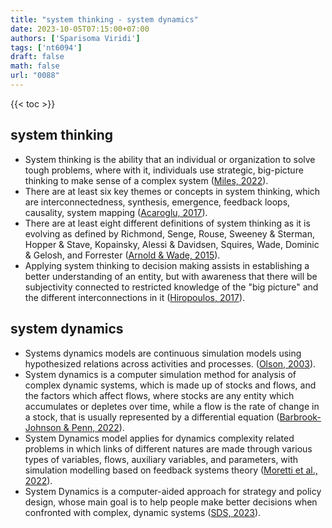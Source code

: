 ```yaml
---
title: "system thinking - system dynamics"
date: 2023-10-05T07:15:00+07:00
authors: ['Sparisoma Viridi']
tags: ['nt6094']
draft: false
math: false
url: "0088"
---
```

{{< toc >}}


## system thinking
+ System thinking is the ability that an individual or organization to solve tough problems, where with it, individuals use strategic, big-picture thinking to make sense of a complex system ([Miles, 2022](https://www.betterup.com/blog/systems-thinking)).
+ There are at least six key themes or concepts in system thinking, which are interconnectedness, synthesis, emergence, feedback loops, causality, system mapping ([Acaroglu, 2017](https://medium.com/disruptive-design/tools-for-systems-thinkers-the-6-fundamental-concepts-of-systems-thinking-379cdac3dc6a)).
+ There are at least eight different definitions of system thinking as it is evolving as defined by Richmond, Senge, Rouse, Sweeney & Sterman, Hopper & Stave, Kopainsky, Alessi & Davidsen, Squires, Wade, Dominic & Gelosh, and Forrester ([Arnold & Wade, 2015](https://doi.org/10.1016/j.procs.2015.03.050)).
+ Applying system thinking to decision making assists in establishing a better understanding of an entity, but with awareness that there will be subjectivity connected to restricted knowledge of the "big picture" and the different interconnections in it ([Hiropoulos, 2017](https://www.linkedin.com/pulse/fallacy-subjectivity-decision-making-anton-hiropoulos/)).


## system dynamics
+ Systems dynamics models are continuous simulation models using hypothesized relations across activities and processes. ([Olson, 2003](https://www.sciencedirect.com/topics/computer-science/dynamic-system-model#:~:text=Olson)).
+ System dynamics is a computer simulation method for analysis of complex dynamic systems, which is made up of stocks and flows, and the factors which affect flows, where stocks are any entity which accumulates or depletes over time, while a flow is the rate of change in a stock, that is usually represented by a differential equation ([Barbrook-Johnson & Penn, 2022](https://doi.org/10.1007/978-3-031-01919-7_8)).
+ System Dynamics model applies for dynamics complexity related problems in which links of different natures are made through various types of variables, flows, auxiliary variables, and parameters, with simulation modelling based on feedback systems theory ([Moretti et al., 2022](https://www.sciencedirect.com/topics/computer-science/dynamic-system-model#:~:text=Moretti)).
+ System Dynamics is a computer-aided approach for strategy and policy design, whose main goal is to help people make better decisions when confronted with complex, dynamic systems ([SDS, 2023](https://systemdynamics.org/what-is-system-dynamics/)).
